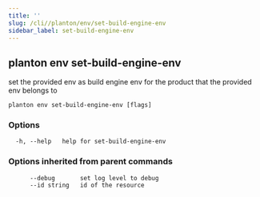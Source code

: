 ```yaml
---
title: ''
slug: /cli//planton/env/set-build-engine-env
sidebar_label: set-build-engine-env
---
```

## planton env set-build-engine-env

set the provided env as build engine env for the product that the provided env belongs to

```
planton env set-build-engine-env [flags]
```

### Options

```
  -h, --help   help for set-build-engine-env
```

### Options inherited from parent commands

```
      --debug       set log level to debug
      --id string   id of the resource
```


